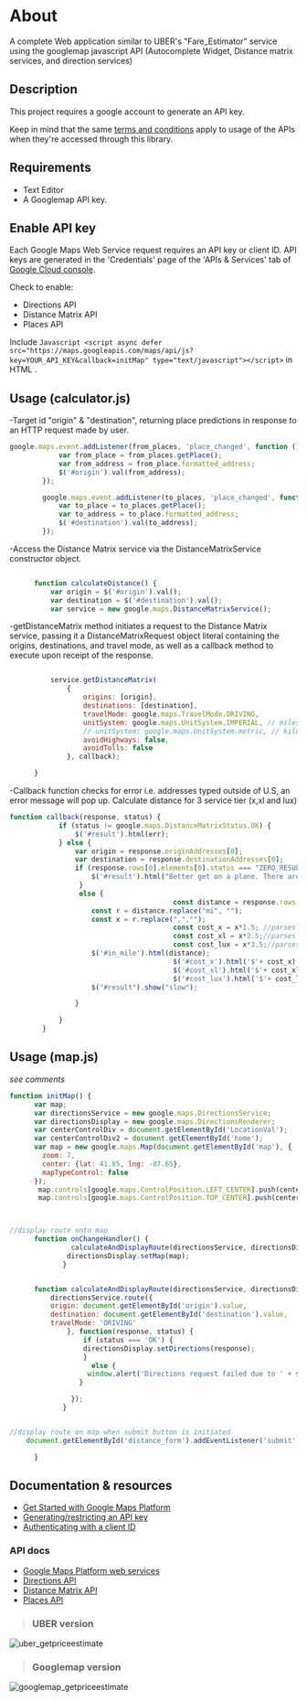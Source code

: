 # About
A complete Web application similar to UBER's "Fare_Estimator" service using the googlemap javascript API (Autocomplete Widget, Distance matrix services, and direction services)

## Description

This project requires a google account to generate an API key.  

Keep in mind that the same [terms and conditions](https://developers.google.com/maps/terms) apply
to usage of the APIs when they're accessed through this library.

## Requirements
 - Text Editor
 - A Googlemap API key.

## Enable API key
Each Google Maps Web Service request requires an API key or client ID. API keys
are generated in the 'Credentials' page of the 'APIs & Services' tab of [Google Cloud console](https://console.cloud.google.com/apis/credentials).

Check to enable:
 - Directions API
 - Distance Matrix API
 - Places API

Include  ```Javascript <script async defer src="https://maps.googleapis.com/maps/api/js?key=YOUR_API_KEY&callback=initMap"
  type="text/javascript"></script>``` in HTML <head>.

## Usage (calculator.js)

-Target id "origin" & "destination", returning place predictions in response to an HTTP request made by user.
```Javascript
google.maps.event.addListener(from_places, 'place_changed', function () {
            var from_place = from_places.getPlace();
            var from_address = from_place.formatted_address;
            $('#origin').val(from_address);
        });

        google.maps.event.addListener(to_places, 'place_changed', function () {
            var to_place = to_places.getPlace();
            var to_address = to_place.formatted_address;
            $('#destination').val(to_address);
        });
```
-Access the Distance Matrix service via the DistanceMatrixService constructor object.
```Javascript

      function calculateDistance() {
          var origin = $('#origin').val();
          var destination = $('#destination').val();
          var service = new google.maps.DistanceMatrixService();
```
-getDistanceMatrix method initiates a request to the Distance Matrix service, passing it a DistanceMatrixRequest object literal containing the origins, destinations, and travel mode, as well as a callback method to execute upon receipt of the response.

```Javascript

          service.getDistanceMatrix(
              {
                  origins: [origin],
                  destinations: [destination],
                  travelMode: google.maps.TravelMode.DRIVING,
                  unitSystem: google.maps.UnitSystem.IMPERIAL, // miles and feet.
                  // unitSystem: google.maps.UnitSystem.metric, // kilometers and meters.
                  avoidHighways: false,
                  avoidTolls: false
              }, callback);

      }

```
-Callback function checks for error i.e. addresses typed outside of U.S, an error message will pop up.  Calculate distance for 3 service tier (x,xl and lux)

```Javascript
function callback(response, status) {
            if (status != google.maps.DistanceMatrixStatus.OK) {
                $('#result').html(err);
            } else {
                var origin = response.originAddresses[0];
                var destination = response.destinationAddresses[0];
                if (response.rows[0].elements[0].status === "ZERO_RESULTS") {
                    $('#result').html("Better get on a plane. There are no roads between "  + origin + " and " + destination);
                 }
                 else {
										const distance = response.rows[0].elements[0].distance.text;
                    const r = distance.replace("mi", "");
                    const x = r.replace(",","");
										const cost_x = x*1.5; //parses argument and returns only integer
										const cost_xl = x*2.5;//parses argument and returns only integer
										const cost_lux = x*3.5;//parses argument and returns only integer
                    $('#in_mile').html(distance);
										$('#cost_x').html('$'+ cost_x);
										$('#cost_xl').html('$'+ cost_xl);
										$('#cost_lux').html('$'+ cost_lux);
                    $("#result").show("slow");

                }

            }
        }
```

## Usage (map.js)
*see comments*
```javascript
function initMap() {
      var map;
      var directionsService = new google.maps.DirectionsService;
      var directionsDisplay = new google.maps.DirectionsRenderer;
      var centerControlDiv = document.getElementById('LocationVal');
      var centerControlDiv2 = document.getElementById('home');
      var map = new google.maps.Map(document.getElementById('map'), {
        zoom: 7,
        center: {lat: 41.85, lng: -87.65},
        mapTypeControl: false
      });
       map.controls[google.maps.ControlPosition.LEFT_CENTER].push(centerControlDiv);
       map.controls[google.maps.ControlPosition.TOP_CENTER].push(centerControlDiv2);



//display route onto map
      function onChangeHandler() {
               calculateAndDisplayRoute(directionsService, directionsDisplay);
              directionsDisplay.setMap(map);
             }


      function calculateAndDisplayRoute(directionsService, directionsDisplay) {
          directionsService.route({
          origin: document.getElementById('origin').value,
          destination: document.getElementById('destination').value,
          travelMode: 'DRIVING'
              }, function(response, status) {
                  if (status === 'OK') {
                  directionsDisplay.setDirections(response);
                  }
                    else {
                   window.alert('Directions request failed due to ' + status);
                 }

               });
             }


//display route on map when submit button is initiated
    document.getElementById('distance_form').addEventListener('submit', onChangeHandler);

      }
```

## Documentation & resources
- [Get Started with Google Maps Platform](https://developers.google.com/maps/gmp-get-started)
- [Generating/restricting an API key](https://developers.google.com/maps/gmp-get-started#api-key)
- [Authenticating with a client ID](https://developers.google.com/maps/documentation/directions/get-api-key#client-id)

### API docs
- [Google Maps Platform web services](https://developers.google.com/maps/apis-by-platform#web_service_apis)
- [Directions API](https://developers.google.com/maps/documentation/directions/)
- [Distance Matrix API](https://developers.google.com/maps/documentation/distancematrix/)
- [Places API](https://developers.google.com/places/)







>### UBER version


![uber_getpriceestimate](https://user-images.githubusercontent.com/40499312/52683745-69ef1c80-2f09-11e9-8fa4-653d38cb7c57.JPG)






>### Googlemap version

![googlemap_getpriceestimate](https://user-images.githubusercontent.com/40499312/52683743-68255900-2f09-11e9-960e-dbd3008c26e0.JPG)

